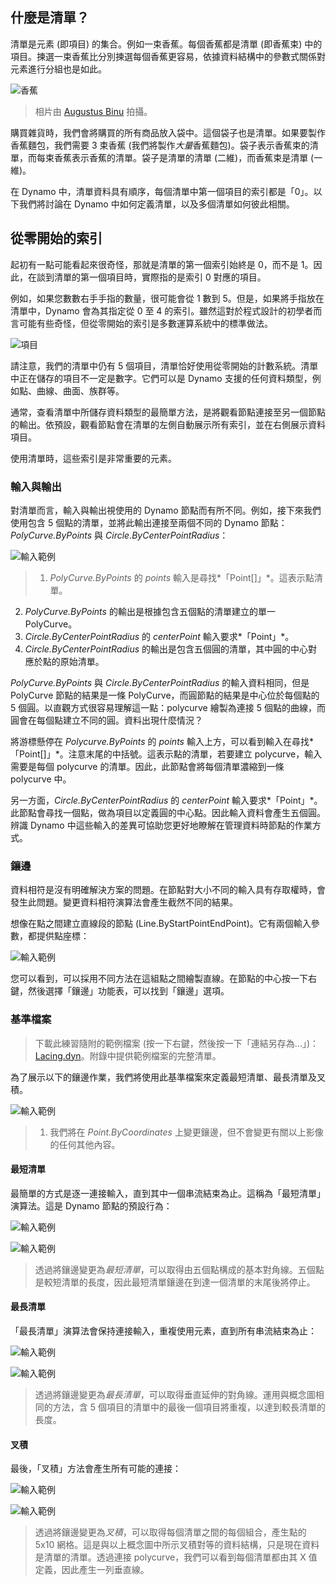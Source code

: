 

## 什麼是清單？

清單是元素 (即項目) 的集合。例如一束香蕉。每個香蕉都是清單 (即香蕉束) 中的項目。揀選一束香蕉比分別揀選每個香蕉更容易，依據資料結構中的參數式關係對元素進行分組也是如此。

![香蕉](images/6-1/Bananas_white_background_DS.jpg)

> 相片由 [Augustus Binu](https://commons.wikimedia.org/wiki/File:Bananas_white_background_DS.jpg?fastcci_from=11404890&c1=11404890&d1=15&s=200&a=list) 拍攝。

購買雜貨時，我們會將購買的所有商品放入袋中。這個袋子也是清單。如果要製作香蕉麵包，我們需要 3 束香蕉 (我們將製作*大量*香蕉麵包)。袋子表示香蕉束的清單，而每束香蕉表示香蕉的清單。袋子是清單的清單 (二維)，而香蕉束是清單 (一維)。

在 Dynamo 中，清單資料具有順序，每個清單中第一個項目的索引都是「0」。以下我們將討論在 Dynamo 中如何定義清單，以及多個清單如何彼此相關。

## 從零開始的索引

起初有一點可能看起來很奇怪，那就是清單的第一個索引始終是 0，而不是 1。因此，在談到清單的第一個項目時，實際指的是索引 0 對應的項目。

例如，如果您數數右手手指的數量，很可能會從 1 數到 5。但是，如果將手指放在清單中，Dynamo 會為其指定從 0 至 4 的索引。雖然這對於程式設計的初學者而言可能有些奇怪，但從零開始的索引是多數運算系統中的標準做法。

![項目](images/6-1/items.png)

請注意，我們的清單中仍有 5 個項目，清單恰好使用從零開始的計數系統。清單中正在儲存的項目不一定是數字。它們可以是 Dynamo 支援的任何資料類型，例如點、曲線、曲面、族群等。

通常，查看清單中所儲存資料類型的最簡單方法，是將觀看節點連接至另一個節點的輸出。依預設，觀看節點會在清單的左側自動展示所有索引，並在右側展示資料項目。

使用清單時，這些索引是非常重要的元素。

### 輸入與輸出

對清單而言，輸入與輸出視使用的 Dynamo 節點而有所不同。例如，接下來我們使用包含 5 個點的清單，並將此輸出連接至兩個不同的 Dynamo 節點：*PolyCurve.ByPoints* 與 *Circle.ByCenterPointRadius*：

![輸入範例](images/6-2/PolyCurve.Inputs.png)

> 1. *PolyCurve.ByPoints* 的 *points* 輸入是尋找*「Point[]」*。這表示點清單。
2. *PolyCurve.ByPoints* 的輸出是根據包含五個點的清單建立的單一 PolyCurve。
3. *Circle.ByCenterPointRadius* 的 *centerPoint* 輸入要求*「Point」*。
4. *Circle.ByCenterPointRadius* 的輸出是包含五個圓的清單，其中圓的中心對應於點的原始清單。

*PolyCurve.ByPoints* 與 *Circle.ByCenterPointRadius* 的輸入資料相同，但是 PolyCurve 節點的結果是一條 PolyCurve，而圓節點的結果是中心位於每個點的 5 個圓。以直觀方式很容易理解這一點：polycurve 繪製為連接 5 個點的曲線，而圓會在每個點建立不同的圓。資料出現什麼情況？

將游標懸停在 *Polycurve.ByPoints* 的 *points* 輸入上方，可以看到輸入在尋找*「Point[]」*。注意末尾的中括號。這表示點的清單，若要建立 polycurve，輸入需要是每個 polycurve 的清單。因此，此節點會將每個清單濃縮到一條 polycurve 中。

另一方面，*Circle.ByCenterPointRadius* 的 *centerPoint* 輸入要求*「Point」*。此節點會尋找一個點，做為項目以定義圓的中心點。因此輸入資料會產生五個圓。辨識 Dynamo 中這些輸入的差異可協助您更好地瞭解在管理資料時節點的作業方式。

### 鑲邊

資料相符是沒有明確解決方案的問題。在節點對大小不同的輸入具有存取權時，會發生此問題。變更資料相符演算法會產生截然不同的結果。

想像在點之間建立直線段的節點 (Line.ByStartPointEndPoint)。它有兩個輸入參數，都提供點座標：

![輸入範例](images/6-1/laceBase.jpg)

您可以看到，可以採用不同方法在這組點之間繪製直線。在節點的中心按一下右鍵，然後選擇「鑲邊」功能表，可以找到「鑲邊」選項。

### 基準檔案

> 下載此練習隨附的範例檔案 (按一下右鍵，然後按一下「連結另存為...」)：[Lacing.dyn](datasets/6-1/Lacing.dyn)。附錄中提供範例檔案的完整清單。

為了展示以下的鑲邊作業，我們將使用此基準檔案來定義最短清單、最長清單及叉積。

![輸入範例](images/6-1/lacing.png)

> 1. 我們將在 *Point.ByCoordinates* 上變更鑲邊，但不會變更有關以上影像的任何其他內容。

#### 最短清單

最簡單的方式是逐一連接輸入，直到其中一個串流結束為止。這稱為「最短清單」演算法。這是 Dynamo 節點的預設行為：

![輸入範例](images/6-1/shortestListDiagram.png)

![輸入範例](images/6-1/shortestList.png)

> 透過將鑲邊變更為*最短清單*，可以取得由五個點構成的基本對角線。五個點是較短清單的長度，因此最短清單鑲邊在到達一個清單的末尾後將停止。

#### 最長清單

「最長清單」演算法會保持連接輸入，重複使用元素，直到所有串流結束為止：

![輸入範例](images/6-1/longestListDiagram.png)

![輸入範例](images/6-1/longestList.png)

> 透過將鑲邊變更為*最長清單*，可以取得垂直延伸的對角線。運用與概念圖相同的方法，含 5 個項目的清單中的最後一個項目將重複，以達到較長清單的長度。

#### 叉積

最後，「叉積」方法會產生所有可能的連接：

![輸入範例](images/6-1/crossProductDiagram.png)

![輸入範例](images/6-1/crossProduct.png)

> 透過將鑲邊變更為*叉積*，可以取得每個清單之間的每個組合，產生點的 5x10 網格。這是與以上概念圖中所示叉積對等的資料結構，只是現在資料是清單的清單。透過連接 polycurve，我們可以看到每個清單都由其 X 值定義，因此產生一列垂直線。

